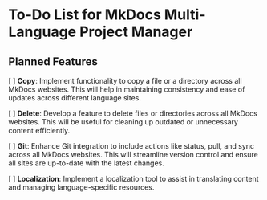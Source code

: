 # To-Do List for MkDocs Multi-Language Project Manager

## Planned Features

[ ] **Copy**: Implement functionality to copy a file or a directory across all MkDocs websites. This will help in maintaining consistency and ease of updates across different language sites.
  
[ ] **Delete**: Develop a feature to delete files or directories across all MkDocs websites. This will be useful for cleaning up outdated or unnecessary content efficiently.
  
[ ] **Git**: Enhance Git integration to include actions like status, pull, and sync across all MkDocs websites. This will streamline version control and ensure all sites are up-to-date with the latest changes.

[ ] **Localization**: Implement a localization tool to assist in translating content and managing language-specific resources.